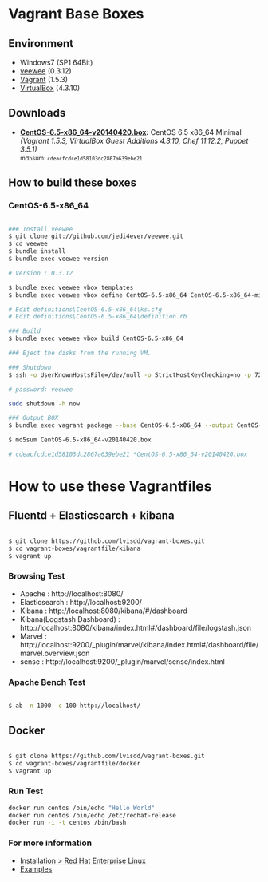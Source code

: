 # Vagrant Base Boxes

## Environment

* Windows7 (SP1 64Bit)
* [veewee](https://github.com/jedi4ever/veewee) (0.3.12)
* [Vagrant](http://www.vagrantup.com/downloads.html) (1.5.3)
* [VirtualBox](https://www.virtualbox.org/wiki/Downloads) (4.3.10)

## Downloads

* **[CentOS-6.5-x86_64-v20140420.box](https://box.yahoo.co.jp/guest/viewer?sid=box-l-cvykn4mdamxapug64lffi2qc5u-1001&uniqid=40f6455f-fdf5-403f-9d1d-86665268568f&viewtype=detail):** CentOS 6.5 x86\_64 Minimal *(Vagrant 1.5.3, VirtualBox Guest Additions 4.3.10, Chef 11.12.2, Puppet 3.5.1)*  
  <small>md5sum: `cdeacfcdce1d58103dc2867a639ebe21`</small>

## How to build these boxes

### CentOS-6.5-x86_64

```sh

### Install veewee
$ git clone git://github.com/jedi4ever/veewee.git
$ cd veewee
$ bundle install
$ bundle exec veewee version

# Version : 0.3.12

$ bundle exec veewee vbox templates
$ bundle exec veewee vbox define CentOS-6.5-x86_64 CentOS-6.5-x86_64-minimal

# Edit definitions\CentOS-6.5-x86_64\ks.cfg
# Edit definitions\CentOS-6.5-x86_64\definition.rb

### Build
$ bundle exec veewee vbox build CentOS-6.5-x86_64

### Eject the disks from the running VM.

### Shutdown
$ ssh -o UserKnownHostsFile=/dev/null -o StrictHostKeyChecking=no -p 7222 -l veewee 127.0.0.1

# password: veewee

sudo shutdown -h now

### Output BOX
$ bundle exec vagrant package --base CentOS-6.5-x86_64 --output CentOS-6.5-x86_64-v20140420.box

$ md5sum CentOS-6.5-x86_64-v20140420.box

# cdeacfcdce1d58103dc2867a639ebe21 *CentOS-6.5-x86_64-v20140420.box

```

# How to use these Vagrantfiles

## Fluentd + Elasticsearch + kibana

```sh

$ git clone https://github.com/lvisdd/vagrant-boxes.git
$ cd vagrant-boxes/vagrantfile/kibana
$ vagrant up

```

### Browsing Test
* Apache : http://localhost:8080/
* Elasticsearch : http://localhost:9200/
* Kibana : http://localhost:8080/kibana/#/dashboard
* Kibana(Logstash Dashboard) : http://localhost:8080/kibana/index.html#/dashboard/file/logstash.json
* Marvel : http://localhost:9200/_plugin/marvel/kibana/index.html#/dashboard/file/marvel.overview.json
* sense : http://localhost:9200/_plugin/marvel/sense/index.html

### Apache Bench Test

```sh

$ ab -n 1000 -c 100 http://localhost/

```

## Docker

```sh

$ git clone https://github.com/lvisdd/vagrant-boxes.git
$ cd vagrant-boxes/vagrantfile/docker
$ vagrant up

```

### Run Test

```sh
docker run centos /bin/echo "Hello World"
docker run centos /bin/echo /etc/redhat-release
docker run -i -t centos /bin/bash

```

### For more information

* [Installation > Red Hat Enterprise Linux](http://docs.docker.io/installation/rhel/)
* [Examples](http://docs.docker.io/use/)
